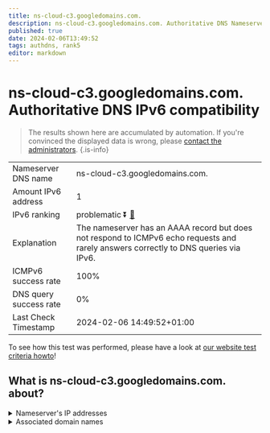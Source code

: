 ```yaml
---
title: ns-cloud-c3.googledomains.com.
description: ns-cloud-c3.googledomains.com. Authoritative DNS Nameserver IPv6 compatibility
published: true
date: 2024-02-06T13:49:52
tags: authdns, rank5
editor: markdown
---
```


# ns-cloud-c3.googledomains.com. Authoritative DNS IPv6 compatibility

> The results shown here are accumulated by automation. If you're convinced the displayed data is wrong, please [contact the administrators](/howto/chat). 
{.is-info}




|   |   |
| - | - |
| Nameserver DNS name | ns-cloud-c3.googledomains.com.
| Amount IPv6 address | 1
| IPv6 ranking | problematic :arrow_double_down: [🔗](/howto/ranking) |
| Explanation | The nameserver has an AAAA record but does not respond to ICMPv6 echo requests and rarely answers correctly to DNS queries via IPv6. |
| ICMPv6 success rate | 100%|
| DNS query success rate | 0% |
| Last Check Timestamp | 2024-02-06 14:49:52+01:00 |

To see how this test was performed, please have a look at [our website test criteria howto](/howto/testcriteria/authdns)!


## What is ns-cloud-c3.googledomains.com. about?




<details>
<summary>Nameserver's IP addresses</summary>

2001:4860:4802:36::6c

</details>



<details>
<summary>Associated domain names</summary>

www.tensorflow.org

</details>
